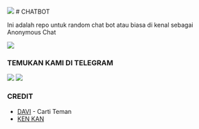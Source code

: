 <img src="https://telegra.ph/file/1354c3253eb2bf185d28f.jpg"/>
# CHATBOT

Ini adalah repo untuk random chat bot atau biasa di kenal sebagai Anonymous Chat

<b>
<a href="https://heroku.com/deploy?template=https://github.com/kenkannih/Chatbot"><img src="https://img.shields.io/badge/BIKIN CUK DI HEROKU-blue?style=badge&logo=heroku"/></a>
</b>

### TEMUKAN KAMI DI TELEGRAM

<a href="https://t.me/kenkanasw"><img src="https://img.shields.io/badge/OWNER KAN-blue?style=for-the-badge&logo=Telegram" /></a>
<a href="https://t.me/musikkugroup"><img src="https://img.shields.io/badge/SUPPORT GROUP-black?style=for-the-badge&logo=Telegram" /></a>

### CREDIT

* [DAVI](https://github.com/davi78/chatbotdavi) - Carti Teman
* [KEN KAN](https://github.com/kenkannih/Chatbot)



